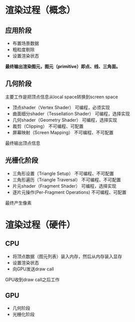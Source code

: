 # 渲染过程（概念）
## 应用阶段
- 布置场景数据
- 粗粒度剔除
- 设置渲染状态

**最终输出渲染图元，图元（primitive）即点、线、三角面。**

## 几何阶段
主要工作是把顶点信息从local space转换到screen space

- 顶点shader（Vertex Shader） 可编程，必须实现
- 曲面细分shader（Tessellation Shader） 可编程，选择实现
- 几何shader（Geometry Shader） 可编程，选择实现
- 裁剪（Clipping） 不可编程、可配置
- 屏幕映射（Screen Mapping） 不可编程、不可配置

最终输出顶点信息

## 光栅化阶段
- 三角形设置（Triangle Setup） 不可编程、不可配置
- 三角形遍历（Triangle Traversal） 不可编程、不可配置
- 片元shader（Fragment Shader） 可编程，选择实现
- 逐片元操作(Per-Fragment Operations) 不可编程、可配置

最终产生像素

# 渲染过程（硬件）
## CPU
- 将顶点数据（图元列表）装入内存，然后从内存装入显存
- 设置渲染状态
- 向GPU发送draw call

GPU收到draw call之后工作
## GPU
- 几何阶段
- 光栅化阶段
